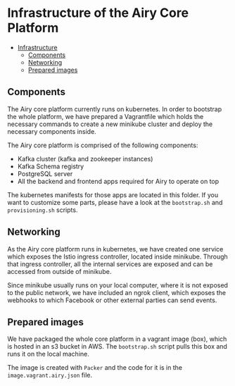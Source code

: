 # Infrastructure of the Airy Core Platform

- [Infrastructure](#infrastructure-of-the-airy-core-platform)
  - [Components](#components)
  - [Networking](#networking)
  - [Prepared images](#prepared-images)


## Components

The Airy core platform currently runs on kubernetes. In order to bootstrap the whole platform, we have prepared a Vagrantfile which holds the necessary commands to create a new minikube cluster and deploy the necessary components inside.

The Airy core platform is comprised of the following components:
- Kafka cluster (kafka and zookeeper instances)
- Kafka Schema registry
- PostgreSQL server
- All the backend and frontend apps required for Airy to operate on top

The kubernetes manifests for those apps are located in this folder. If you want to customize some parts, please have a look at the `bootstrap.sh` and `provisioning.sh` scripts.


## Networking

As the Airy core platform runs in kubernetes, we have created one service which exposes the Istio ingress controller, located inside minikube. Through that ingress controller, all the internal services are exposed and can be accessed from outside of minikube.

Since minikube usually runs on your local computer, where it is not exposed to the public network, we have included an ngrok client, which exposes the webhooks to which Facebook or other external parties can send events.


## Prepared images

We have packaged the whole core platform in a vagrant image (box), which is hosted in an s3 bucket in AWS. The `bootstrap.sh` script pulls this box and runs it on the local machine.

The image is created with `Packer` and the code for it is in the `image.vagrant.airy.json` file.
